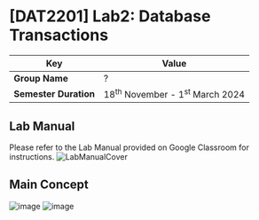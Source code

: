 # [DAT2201] Lab2: Database Transactions

| **Key**| Value |
|---------------|---------------------------------------------------------|
| **Group Name**| ? |
| **Semester Duration**| 18<sup>th</sup> November - 1<sup>st</sup> March 2024 |

## Lab Manual

Please refer to the Lab Manual provided on Google Classroom for instructions.
![LabManualCover](https://github.com/user-attachments/assets/58d73645-8e51-4f53-9bbc-4a00af802d04)

## Main Concept
![image](https://github.com/user-attachments/assets/183f8310-887a-42f4-b712-80d41a8b85fe)
![image](https://github.com/user-attachments/assets/1a43b2a9-bd54-4689-a9d6-802f44f0bbaf)

